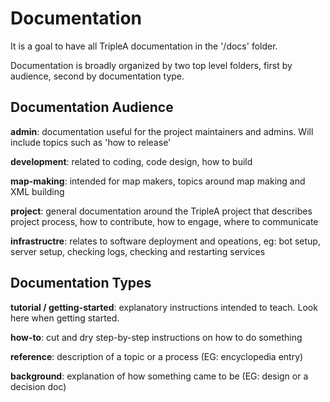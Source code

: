 # Documentation

It is a goal to have all TripleA documentation in the '/docs' folder.

Documentation is broadly organized by two top level folders, first
by audience, second by documentation type.

## Documentation Audience

**admin**: documentation useful for the project maintainers and admins. Will include
topics such as 'how to release'

**development**: related to coding, code design, how to build

**map-making**: intended for map makers, topics around map making and XML building

**project**: general documentation around the TripleA project that describes project
process, how to contribute, how to engage, where to communicate

**infrastructre**: relates to software deployment and opeations,
eg: bot setup, server setup, checking logs, checking and restarting services

## Documentation Types

**tutorial / getting-started**: explanatory instructions intended to teach.
Look here when getting started.

**how-to**: cut and dry step-by-step instructions on how to do something

**reference**: description of a topic or a process (EG: encyclopedia entry)

**background**: explanation of how something came to be (EG: design or a decision doc)
